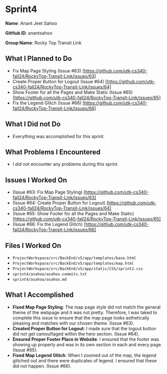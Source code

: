 # Sprint4

**Name**: Anant Jeet Sahoo

**GitHub ID**: anantsahoo

**Group Name**: Rocky Top Transit Link

## What I Planned to Do

- Fix Map Page Styling (Issue #63) [https://github.com/utk-cs340-fall24/RockyTop-Transit-Link/issues/63]
- Create Proper Button for Logout (Issue #64) [https://github.com/utk-cs340-fall24/RockyTop-Transit-Link/issues/64]
- Show Footer for all the Pages and Make Static (Issue #65) [https://github.com/utk-cs340-fall24/RockyTop-Transit-Link/issues/65]
- Fix the Legend Glitch (Issue #66) [https://github.com/utk-cs340-fall24/RockyTop-Transit-Link/issues/66]

## What I Did not Do

- Everything was accomplished for this sprint.

## What Problems I Encountered

- I did not encounter any problems during this sprint.

## Issues I Worked On

- (Issue #63: Fix Map Page Styling) [https://github.com/utk-cs340-fall24/RockyTop-Transit-Link/issues/63]
- (Issue #64: Create Proper Button for Logout) [https://github.com/utk-cs340-fall24/RockyTop-Transit-Link/issues/64]
- (Issue #65: Show Footer for all the Pages and Make Static) [https://github.com/utk-cs340-fall24/RockyTop-Transit-Link/issues/65]
- (Issue #66: Fix the Legend Glitch) [https://github.com/utk-cs340-fall24/RockyTop-Transit-Link/issues/66]

## Files I Worked On

- `ProjectWorkspace/src/BackEnd/v5/app/templates/base.html`
- `ProjectWorkspace/src/BackEnd/v5/app/templates/map.html`
- `ProjectWorkspace/src/BackEnd/v5/app/static/CSS/sprint2.css`
- `sprint4/asahoo/asahoo.commits.txt`
- `sprint4/asahoo/asahoo.md`

## What I Accomplished

- **Fixed Map Page Styling**: The map page style did not match the general theme of the webpage and it was not pretty. Therefore, I was taked to complete this issue to ensure that the map page looks asthetically pleasing and matches with our chosen theme. (Issue #63).
- **Created Proper Button for Logout**: I made sure that the logout button did not get camouflaged within the hero section. (Issue #64).
- **Ensured Proper Footer Place in Website**: I ensured that the footer was showing up properly and was in its own section in each and every page. (Issue #65).
- **Fixed Map Legend Glitch**: When I zoomed out of the map, the legend glitched out and there were duplicates of legend. I ensured that these did not happen. (Issue #66).
